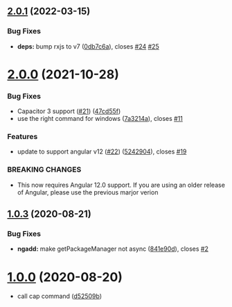 ## [2.0.1](https://github.com/ionic-team/capacitor-angular-toolkit/compare/v2.0.0...v2.0.1) (2022-03-15)


### Bug Fixes

* **deps:** bump rxjs to v7 ([0db7c6a](https://github.com/ionic-team/capacitor-angular-toolkit/commit/0db7c6a459e5b51308ab98cf506dd94b0c1a36a2)), closes [#24](https://github.com/ionic-team/capacitor-angular-toolkit/issues/24) [#25](https://github.com/ionic-team/capacitor-angular-toolkit/issues/25)

# [2.0.0](https://github.com/ionic-team/capacitor-angular-toolkit/compare/v1.0.3...v2.0.0) (2021-10-28)


### Bug Fixes

* Capacitor 3 support ([#21](https://github.com/ionic-team/capacitor-angular-toolkit/issues/21)) ([47cd55f](https://github.com/ionic-team/capacitor-angular-toolkit/commit/47cd55fb6bf40835122eaf293dd7fb86d7e78513))
* use the right command for windows ([7a3214a](https://github.com/ionic-team/capacitor-angular-toolkit/commit/7a3214a68a8d52f076e270986d28e8b508b6d903)), closes [#11](https://github.com/ionic-team/capacitor-angular-toolkit/issues/11)


### Features

* update to support angular v12 ([#22](https://github.com/ionic-team/capacitor-angular-toolkit/issues/22)) ([5242904](https://github.com/ionic-team/capacitor-angular-toolkit/commit/52429040ad2bbbec1328edd970b2a8b9a5953350)), closes [#19](https://github.com/ionic-team/capacitor-angular-toolkit/issues/19)


### BREAKING CHANGES

* This now requires Angular 12.0 support. If you are using an older release of
Angular, please use the previous marjor verion

## [1.0.3](https://github.com/ionic-team/capacitor-angular-toolkit/compare/v1.0.0...v1.0.3) (2020-08-21)

### Bug Fixes

* **ngadd:** make getPackageManager not async ([841e90d](https://github.com/ionic-team/capacitor-angular-toolkit/commit/841e90d63ee23df69f13b66556b06dcc7a90f7fd)), closes [#2](https://github.com/ionic-team/capacitor-angular-toolkit/issues/2)


# [1.0.0](https://github.com/ionic-team/capacitor-angular-toolkit/compare/d52509b0281b7e5a72a13d7024be24f5e1e89c1e...v1.0.0) (2020-08-20)

* call cap command ([d52509b](https://github.com/ionic-team/capacitor-angular-toolkit/commit/d52509b0281b7e5a72a13d7024be24f5e1e89c1e))
